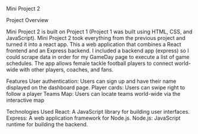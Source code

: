 Mini Project 2

Project Overview

Mini Project 2 is built on Project 1 (Project 1 was built using HTML, CSS, and JavaScript). Mini Project 2 took everything from the previous project and turned it into a react app. This a web application that combines a React frontend and an Express backend. I included a backend app (express) so I could scrape data in order for my GameDay page to execute a list of game schedules. The app allows female tackle football players to connect world-wide with other players, coaches, and fans. 

Features
User authentication: Users can sign up and have their name displayed on the dashboard page. 
Player cards: Users can swipe right to follow a player
Teams Map: Users can locate teams world-wide via the interactive map 

Technologies Used
React: A JavaScript library for building user interfaces.
Express: A web application framework for Node.js.
Node.js: JavaScript runtime for building the backend.



